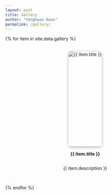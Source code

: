 ```yaml
---
layout: post
title: Gallery
author: "Yonghwan Kwon"
permalink: /gallery/
---
```


<div class="gallery">
{% for item in site.data.gallery %}
  <div class="gallery-item">
    <div class="image-container">
      <img src="{{ item.image }}" alt="{{ item.title }}">
      <div class="info-overlay">
        <p><strong>Technology:</strong> {{ item.technology }}</p>
        <p><strong>Type:</strong> {{ item.type }}</p>
        <p><strong>Area:</strong> {{ item.area }}</p>
        <p><strong>Power:</strong> {{ item.power }}</p>
        <p><strong>Performance:</strong> {{ item.performance }}</p>
      </div>
    </div>
    <p><strong>{{ item.title }}</strong></p>
    <p>{{ item.description }}</p>
  </div>
{% endfor %}
</div>

<style>
/* 그리드 레이아웃 */
.gallery {
  display: grid;
  grid-template-columns: repeat(auto-fill, minmax(300px, 1fr)); /* 최소 200px, 화면 크기에 따라 자동 조정 */
  gap: 30px; /* 이미지 간격 */
  justify-content: center;
}

/* 각 아이템 스타일 */
.gallery-item {
  text-align: center;
  display: flex;
  flex-direction: column;
  align-items: center;
}

/* 이미지 컨테이너 */
.image-container {
  position: relative;
  display: inline-block;
}

/* 이미지 스타일 */
.image-container img {
  width: 100%;
  height: 300px; /* 높이 고정 */
  object-fit: cover; /* 이미지 비율 유지 */
  border-radius: 10px;
  box-shadow: 0px 4px 6px rgba(0, 0, 0, 0.2);
  transition: transform 0.3s;
}

.image-container img:hover {
  transform: scale(1.1);
}

/* 오버레이 정보 */
.info-overlay {
  position: absolute;
  top: 0;
  left: 0;
  width: 100%;
  height: 100%;
  background: rgba(0, 0, 0, 0.7); /* 반투명 검정 배경 */
  color: white;
  display: flex;
  flex-direction: column;
  justify-content: center;
  align-items: center;
  text-align: center;
  opacity: 0; /* 기본적으로 숨김 */
  transition: opacity 0.3s ease; /* 전환 효과 */
  padding: 10px;
  box-sizing: border-box;
  border-radius: 10px;
}

.image-container:hover .info-overlay {
  opacity: 1; /* 마우스 오버 시 표시 */
}
</style>
